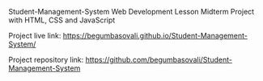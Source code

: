 Student-Management-System
Web Development Lesson Midterm Project with HTML, CSS and JavaScript

Project live link: 
https://begumbasovali.github.io/Student-Management-System/

Project repository link:
https://github.com/begumbasovali/Student-Management-System
